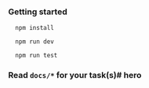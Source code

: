 ### Getting started
```
  npm install

  npm run dev

  npm run test
```

### Read `docs/*` for your task(s)# hero
